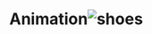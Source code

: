 # Animation![shoes](https://github.com/LavanyaM619/Animation/assets/110652162/46b9680a-b867-4fc9-8f27-9241d789885e)
